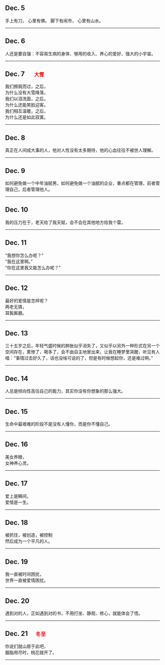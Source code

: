 ## Dec. 5
手上有刀，
心里有佛。
脚下有闹市，
心里有山水。
- - -
## Dec. 6
人还是要自强：不容易生病的身体、够用的收入、养心的爱好、强大的小宇宙。
- - -
## Dec. 7     &#x2003;    <front face="楷体"><font size=3><font color=red>大雪</font></font></font>
我们擦肩而过，之后，</br>
为什么没有大雪降落，</br>
我们以泪洗面，之后，</br>
为什么还能笑脸迎客。</br>
我们相互温暖，之后，</br>
为什么还是如此寂寞。
- - -
## Dec. 8
真正在人间成大事的人，他对人性没有太多期待，他的心血往往不被世人理解。
- - -
## Dec. 9
如何避免做一个中年油腻男，如何避免做一个油腻的企业，重点都在管理，前者管理自己，后者管理他人。
- - -
## Dec. 10
我的压力在于，老天给了我天赋，会不会在其他地方给我个雷。
- - -
## Dec. 11
“我想你怎么办呢？”</br>
“我在这里啊。”</br>
“你在这里我又能怎么办呢？”</br>
- - -
## Dec. 12
最好的爱情是怎样呢？</br>
两老无猜，</br>
耳鬓厮磨。</br>
- - -
## Dec. 13
三十五岁之后，年轻气盛时候的肿胀似乎消失了，又似乎以另外一种形式在另一个空间存在，累惨了，喝多了，会不由自主地冒出来，让我在睡梦里哭醒，听见有人唱：“事情过去好久了，话也没啥可说的了，但是有时候想起你，还是难过啊。”
- - -
## Dec. 14
人总是倾向性高估自己的能力，其实你没有你想象的那么强大。
- - -
## Dec. 15
生命中最艰难的阶段不是没有人懂你，而是你不懂自己。
- - -
## Dec. 16
美女养眼，</br>
女神养心灵。
- - -
## Dec. 17
爱上是瞬间，</br>
爱情是一生。
- - -
## Dec. 18
被抓住，被创造，被控制</br>
然后成为一个平凡的人。
- - -
## Dec. 19
我一直被时间困扰，</br>
世界一直被爱情困扰。
- - -
## Dec. 20
遇到对的人，正如遇到对的书，不用打坐、静观、修心，就能体会了悟。
- - -
## Dec. 21&#x2003;    <front face="楷体"><font size=3><font color=red>冬至</font></font></font>
你说们就山居于此吧，</br>
胭脂用尽时，桃花就开了。
- - -